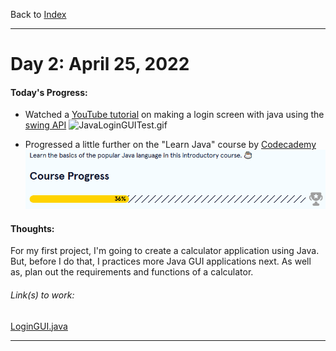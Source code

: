 Back to [Index](../README.md)
____
# Day 2: April 25, 2022
#### Today's Progress:
- Watched a [YouTube tutorial](https://www.youtube.com/watch?v=iE8tZ0hn2Ws) on making a login screen with java using the [swing API](https://www.javatpoint.com/java-swing)
![JavaLoginGUITest.gif](../Attachments-DOC/JavaLoginGUITest.gif)

- Progressed a little further on the  "Learn Java" course by [Codecademy](https://www.codecademy.com/learn/learn-java)
![JavaProgress36.png](../Attachments-DOC/JavaProgress36.png)

#### Thoughts:
For my first project, I'm going to create a calculator application using Java. But, before I do that, I practices more Java GUI applications next. As well as, plan out the requirements and functions of a calculator.

###### Link(s) to work:
[LoginGUI.java](../Attachments-DOC/LoginGUI.java)

___
